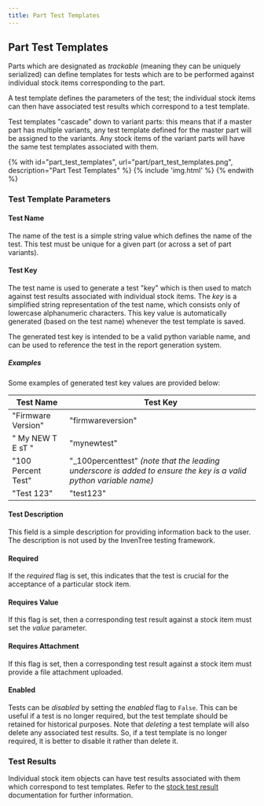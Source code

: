 ```yaml
---
title: Part Test Templates
---
```


## Part Test Templates

Parts which are designated as *trackable* (meaning they can be uniquely serialized) can define templates for tests which are to be performed against individual stock items corresponding to the part.

A test template defines the parameters of the test; the individual stock items can then have associated test results which correspond to a test template.

Test templates "cascade" down to variant parts: this means that if a master part has multiple variants, any test template defined for the master part will be assigned to the variants. Any stock items of the variant parts will have the same test templates associated with them.

{% with id="part_test_templates", url="part/part_test_templates.png", description="Part Test Templates" %}
{% include 'img.html' %}
{% endwith %}

### Test Template Parameters

#### Test Name

The name of the test is a simple string value which defines the name of the test. This test must be unique for a given part (or across a set of part variants).

#### Test Key

The test name is used to generate a test "key" which is then used to match against test results associated with individual stock items. The *key* is a simplified string representation of the test name, which consists only of lowercase alphanumeric characters. This key value is automatically generated (based on the test name) whenever the test template is saved.

The generated test key is intended to be a valid python variable name, and can be used to reference the test in the report generation system.

##### Examples

Some examples of generated test key values are provided below:

| Test Name | Test Key |
| --- | --- |
| "Firmware Version" | "firmwareversion" |
| " My NEW T E sT " | "mynewtest" |
| "100 Percent Test"| "_100percenttest" *(note that the leading underscore is added to ensure the key is a valid python variable name)* |
| "Test 123" | "test123" |

#### Test Description

This field is a simple description for providing information back to the user. The description is not used by the InvenTree testing framework.

#### Required

If the *required* flag is set, this indicates that the test is crucial for the acceptance of a particular stock item.

#### Requires Value

If this flag is set, then a corresponding test result against a stock item must set the *value* parameter.

#### Requires Attachment

If this flag is set, then a corresponding test result against a stock item must provide a file attachment uploaded.

#### Enabled

Tests can be *disabled* by setting the *enabled* flag to `False`. This can be useful if a test is no longer required, but the test template should be retained for historical purposes. Note that *deleting* a test template will also delete any associated test results. So, if a test template is no longer required, it is better to disable it rather than delete it.

### Test Results

Individual stock item objects can have test results associated with them which correspond to test templates. Refer to the [stock test result](../stock/test.md) documentation for further information.
